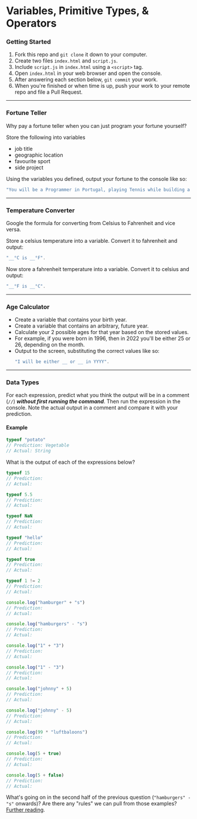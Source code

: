 # Variables, Primitive Types, & Operators


### Getting Started

1. Fork this repo and `git clone` it down to your computer.
1. Create two files `index.html` and `script.js`.
1. Include `script.js` in `index.html` using a `<script>` tag.
1. Open `index.html` in your web browser and open the console.
1. After answering each section below, `git commit` your work.
1. When you're finished or when time is up, push your work to your remote repo and file a Pull Request.

---

### Fortune Teller

Why pay a fortune teller when you can just program your fortune yourself?

Store the following into variables
- job title
- geographic location
- favourite sport
- side project

Using the variables you defined, output your fortune to the console like so:

``` js
"You will be a Programmer in Portugal, playing Tennis while building a Flying Car."
```

---

### Temperature Converter

Google the formula for converting from Celsius to Fahrenheit and vice versa.

Store a celsius temperature into a variable.
Convert it to fahrenheit and output:

``` js
"__°C is __°F".
```

Now store a fahrenheit temperature into a variable.
Convert it to celsius and output:

``` js
"__°F is __°C".
```

---

### Age Calculator

- Create a variable that contains your birth year.
- Create a variable that contains an arbitrary, future year.
- Calculate your 2 possible ages for that year based on the stored values.
- For example, if you were born in 1996, then in 2022 you'll be either 25 or 26, depending on the month.
- Output to the screen, substituting the correct values like so:
  ``` js
  "I will be either __ or __ in YYYY".
  ```

---

### Data Types

For each expression, predict what you think the output will be in a comment (`//`) ***without first running the command***. Then run the expression in the console. Note the actual output in a comment and compare it with your prediction.

#### Example

```js
typeof "potato"
// Prediction: Vegetable
// Actual: String
```

What is the output of each of the expressions below?

```js
typeof 15
// Prediction:
// Actual:

typeof 5.5
// Prediction:
// Actual:

typeof NaN
// Prediction:
// Actual:

typeof "hello"
// Prediction:
// Actual:

typeof true
// Prediction:
// Actual:

typeof 1 != 2
// Prediction:
// Actual:

console.log("hamburger" + "s")
// Prediction:
// Actual:

console.log("hamburgers" - "s")
// Prediction:
// Actual:

console.log("1" + "3")
// Prediction:
// Actual:

console.log("1" - "3")
// Prediction:
// Actual:

console.log("johnny" + 5)
// Prediction:
// Actual:

console.log("johnny" - 5)
// Prediction:
// Actual:

console.log(99 * "luftbaloons")
// Prediction:
// Actual:

console.log(5 + true)
// Prediction:
// Actual:

console.log(5 + false)
// Prediction:
// Actual:
```

What's going on in the second half of the previous question (`"hamburgers" - "s"` onwards)? Are there any "rules" we can pull from those examples? [Further reading](https://javascript.info/type-conversions).
